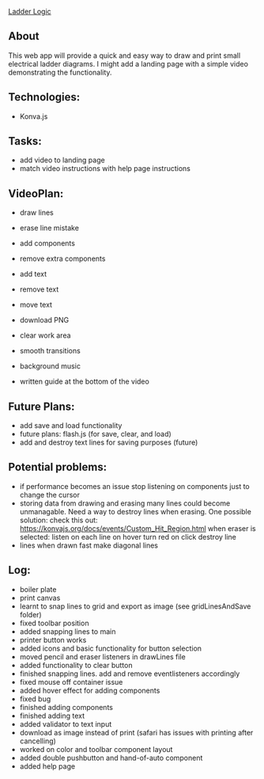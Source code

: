 [Ladder Logic](https://fernando-lozano.github.io/ladderLogic/)

## About
This web app will provide a quick and easy way to draw and print small electrical ladder diagrams. I might add a landing page with a simple video demonstrating the functionality.

## Technologies:
- Konva.js

## Tasks:
- add video to landing page
- match video instructions with help page instructions

## VideoPlan:
 - draw lines
 - erase line mistake
 - add components
 - remove extra components
 - add text
 - remove text
 - move text
 - download PNG
 - clear work area

 - smooth transitions
 - background music
 - written guide at the bottom of the video

## Future Plans:
- add save and load functionality
- future plans: flash.js (for save, clear, and load)
- add and destroy text lines for saving purposes (future)

## Potential problems:
- if performance becomes an issue stop listening on components just to change the cursor
- storing data from drawing and erasing many lines could become unmanagable. Need
    a way to destroy lines when erasing. One possible solution:
        check this out: https://konvajs.org/docs/events/Custom_Hit_Region.html
        when eraser is selected:
            listen on each line
            on hover turn red
            on click destroy line
- lines when drawn fast make diagonal lines

## Log:
- boiler plate
- print canvas
- learnt to snap lines to grid and export as image (see gridLinesAndSave folder)
- fixed toolbar position
- added snapping lines to main
- printer button works
- added icons and basic functionality for button selection
- moved pencil and eraser listeners in drawLines file
- added functionality to clear button
- finished snapping lines. add and remove eventlisteners accordingly
- fixed mouse off container issue
- added hover effect for adding components
- fixed bug
- finished adding components
- finished adding text
- added validator to text input
- download as image instead of print (safari has issues with printing after cancelling)
- worked on color and toolbar component layout
- added double pushbutton and hand-of-auto component
- added help page